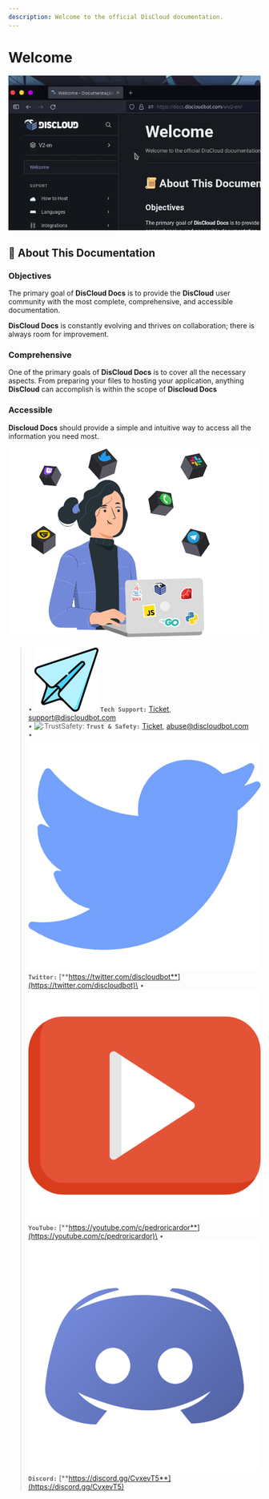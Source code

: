 ```yaml
---
description: Welcome to the official DisCloud documentation.
---
```


# Welcome

![](.gitbook/assets/discloud-search.gif)

## 📜 About This Documentation

### Objectives

The primary goal of **DisCloud Docs** is to provide the **DisCloud** user community with the most complete, comprehensive, and accessible documentation.

**DisCloud Docs** is constantly evolving and thrives on collaboration; there is always room for improvement.

### Comprehensive

One of the primary goals of **DisCloud Docs** is to cover all the necessary aspects. From preparing your files to hosting your application, anything **DisCloud** can accomplish is within the scope of **Discloud Docs**

### Accessible

**Discloud Docs** should provide a simple and intuitive way to access all the information you need most.

![](.gitbook/assets/grupodev.svg)

> • <img src=".gitbook/assets/842457709378535434.png" alt=":DiscordStaff:" data-size="line"> **`Tech Support:`** [Ticket](suport/faq/ticket.md), support@discloudbot.com\
> • <img src="https://cdn.discordapp.com/emojis/606720108164939776.png?v=1" alt=":TrustSafety:" data-size="line"> **`Trust & Safety:`** [Ticket](suport/faq/ticket.md), abuse@discloudbot.com                                                                                   \
> • <img src=".gitbook/assets/226235.png" alt=":Twitter:" data-size="line"> **`Twitter:`** [**https://twitter.com/discloudbot**](https://twitter.com/discloudbot)\
> • <img src=".gitbook/assets/408757.png" alt=":YouTube:" data-size="line"> **`YouTube:`** [**https://youtube.com/c/pedroricardor**](https://youtube.com/c/pedroricardor)\
> • <img src=".gitbook/assets/4945973.png" alt=":discord:" data-size="line"> **`Discord:`** [**https://discord.gg/CvxevT5**](https://discord.gg/CvxevT5)
